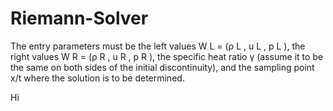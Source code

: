# Riemann-Solver

The entry parameters must be the left values W L = (ρ L , u L , p L ), the right values W R = (ρ R , u R , p R ), the specific heat ratio γ (assume it to be the same on both sides of the initial discontinuity), and the sampling point x/t where the solution is to be determined.

Hi
